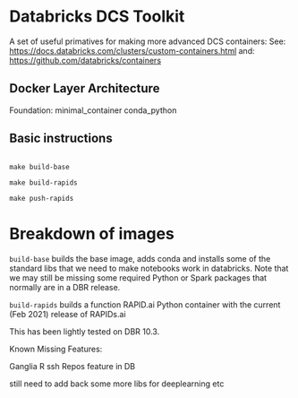 # Databricks DCS Toolkit

A set of useful primatives for making more advanced DCS containers:
See: https://docs.databricks.com/clusters/custom-containers.html
and: https://github.com/databricks/containers

## Docker Layer Architecture

Foundation: minimal_container
            conda_python

## Basic instructions 

```{bash}

make build-base

make build-rapids

make push-rapids

```

# Breakdown of images

`build-base` builds the base image, adds conda and installs some of the standard libs that we need to make notebooks work in databricks. Note that we may still be missing some required Python or Spark packages that normally are in a DBR release.   

`build-rapids` builds a function RAPID.ai Python container with the current (Feb 2021) release of RAPIDs.ai

This has been lightly tested on DBR 10.3.

Known Missing Features:

Ganglia
R
ssh
Repos feature in DB

still need to add back some more libs for deeplearning etc